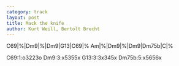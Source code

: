 ```yaml
---
category: track
layout: post
title: Mack the knife
author: Kurt Weill, Bertolt Brecht
---
```


<canvas class="chords"  markdown="0">C69|%|Dm9|%|Dm9|G13|C69|%
Am|%|Dm9|%|Dm9|Dm75b|C|%</canvas>


<div markdown="0">
<canvas class="diagram"  markdown="span">C69:1:o3223o</canvas>
<canvas class="diagram"  markdown="span">Dm9:3:x5355x</canvas>
<canvas class="diagram"  markdown="span">G13:3:3x345x</canvas>
<canvas class="diagram"  markdown="span">Dm75b:5:x5656x</canvas>
<div>


